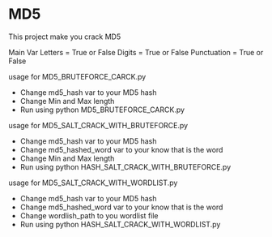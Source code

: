 # MD5
This project make you crack MD5

Main Var
Letters = True or False
Digits = True or False
Punctuation = True or False

usage for MD5_BRUTEFORCE_CARCK.py
- Change md5_hash var to your MD5 hash
- Change Min and Max length
- Run using python MD5_BRUTEFORCE_CARCK.py

usage for MD5_SALT_CRACK_WITH_BRUTEFORCE.py
- Change md5_hash var to your MD5 hash
- Change md5_hashed_word var to your know that is the word
- Change Min and Max length
- Run using python HASH_SALT_CRACK_WITH_BRUTEFORCE.py

usage for MD5_SALT_CRACK_WITH_WORDLIST.py
- Change md5_hash var to your MD5 hash
- Change md5_hashed_word var to your know that is the word
- Change wordlish_path to you wordlist file
- Run using python HASH_SALT_CRACK_WITH_WORDLIST.py
